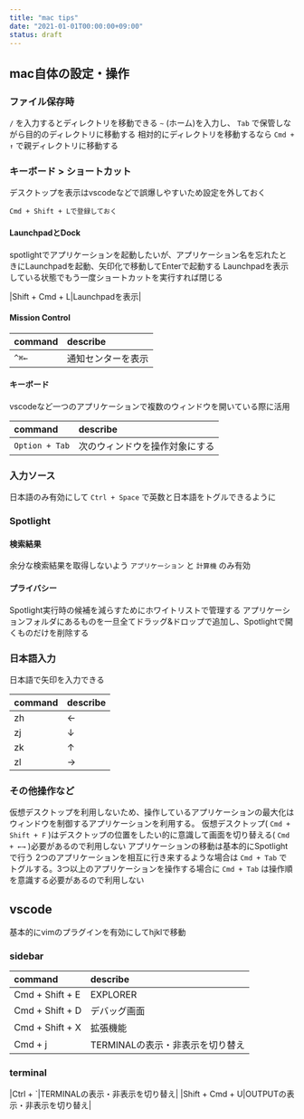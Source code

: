 ```yaml
---
title: "mac tips"
date: "2021-01-01T00:00:00+09:00"
status: draft
---
```


## mac自体の設定・操作

### ファイル保存時

 `/` を入力するとディレクトリを移動できる
`~` (ホーム)を入力し、 `Tab` で保管しながら目的のディレクトリに移動する
相対的にディレクトリを移動するなら `Cmd + ↑` で親ディレクトリに移動する

### キーボード > ショートカット

デスクトップを表示はvscodeなどで誤爆しやすいため設定を外しておく

`Cmd + Shift + Lで登録しておく`

#### LaunchpadとDock

spotlightでアプリケーションを起動したいが、アプリケーション名を忘れたときにLaunchpadを起動、矢印化で移動してEnterで起動する
Launchpadを表示している状態でもう一度ショートカットを実行すれば閉じる

|Shift + Cmd + L|Launchpadを表示|

#### Mission Control

|command|describe|
|:--|:--|
|`^⌘←`|通知センターを表示|

#### キーボード

vscodeなど一つのアプリケーションで複数のウィンドウを開いている際に活用

|command|describe|
|:--|:--|
|`Option + Tab`|次のウィンドウを操作対象にする|

### 入力ソース

日本語のみ有効にして `Ctrl + Space` で英数と日本語をトグルできるように

### Spotlight

#### 検索結果

余分な検索結果を取得しないよう `アプリケーション` と `計算機` のみ有効

#### プライバシー

Spotlight実行時の候補を減らすためにホワイトリストで管理する
アプリケーションフォルダにあるものを一旦全てドラッグ&ドロップで追加し、Spotlightで開くものだけを削除する

### 日本語入力

日本語で矢印を入力できる

|command|describe|
|:--|:--|
|zh|←|
|zj|↓|
|zk|↑|
|zl|→|

### その他操作など

仮想デスクトップを利用しないため、操作しているアプリケーションの最大化はウィンドウを制御するアプリケーションを利用する。 仮想デスクトップ( `Cmd + Shift + F` )はデスクトップの位置をしたい的に意識して画面を切り替える( `Cmd + ←→` )必要があるので利用しない
アプリケーションの移動は基本的にSpotlightで行う
2つのアプリケーションを相互に行き来するような場合は `Cmd + Tab` でトグルする。3つ以上のアプリケーションを操作する場合に `Cmd + Tab` は操作順を意識する必要があるので利用しない

## vscode

基本的にvimのプラグインを有効にしてhjklで移動

### sidebar

|command|describe|
|:--|:--|
|Cmd + Shift + E|EXPLORER|
|Cmd + Shift + D|デバッグ画面|
|Cmd + Shift + X|拡張機能|
|Cmd + j|TERMINALの表示・非表示を切り替え|

### terminal

|Ctrl + `|TERMINALの表示・非表示を切り替え|
|Shift + Cmd + U|OUTPUTの表示・非表示を切り替え|

